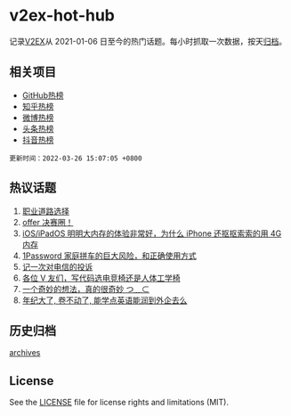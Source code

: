 # v2ex-hot-hub

 记录[V2EX](https://www.v2ex.com/)从 2021-01-06 日至今的热门话题。每小时抓取一次数据，按天[归档](archives)。
 
 ## 相关项目

- [GitHub热榜](https://github.com/lonnyzhang423/github-hot-hub)
- [知乎热榜](https://github.com/lonnyzhang423/zhihu-hot-hub)
- [微博热榜](https://github.com/lonnyzhang423/weibo-hot-hub)
- [头条热榜](https://github.com/lonnyzhang423/toutiao-hot-hub)
- [抖音热榜](https://github.com/lonnyzhang423/douyin-hot-hub)


 `更新时间：2022-03-26 15:07:05 +0800`

## 热议话题

1. [职业道路选择](https://www.v2ex.com/t/842986)
1. [offer 决赛圈！](https://www.v2ex.com/t/842869)
1. [iOS/iPadOS 明明大内存的体验非常好，为什么 iPhone 还抠抠索索的用 4G 内存](https://www.v2ex.com/t/842898)
1. [1Password 家庭拼车的巨大风险，和正确使用方式](https://www.v2ex.com/t/842995)
1. [记一次对电信的投诉](https://www.v2ex.com/t/842871)
1. [各位 V 友们，写代码选电竞椅还是人体工学椅](https://www.v2ex.com/t/842927)
1. [一个奇妙的想法，真的很奇妙 つ﹏⊂](https://www.v2ex.com/t/842994)
1. [年纪大了, 卷不动了, 能学点英语能润到外企去么](https://www.v2ex.com/t/842942)

## 历史归档

[archives](archives)

## License

See the [LICENSE](LICENSE) file for license rights and limitations (MIT).
